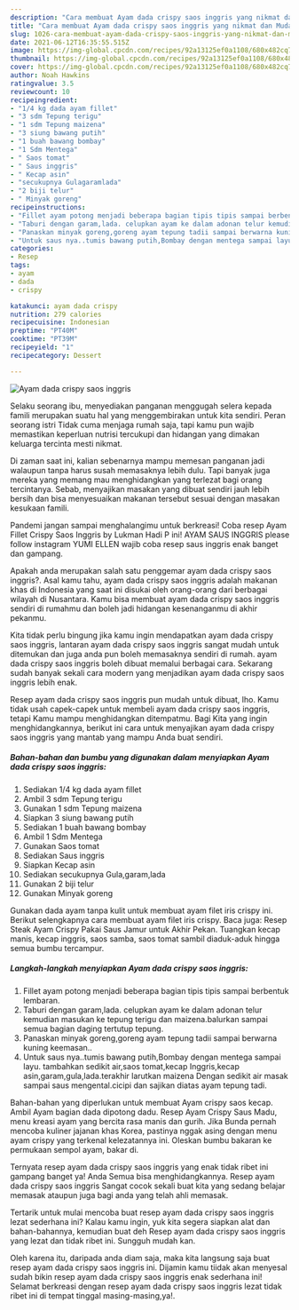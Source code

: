 ```yaml
---
description: "Cara membuat Ayam dada crispy saos inggris yang nikmat dan Mudah Dibuat"
title: "Cara membuat Ayam dada crispy saos inggris yang nikmat dan Mudah Dibuat"
slug: 1026-cara-membuat-ayam-dada-crispy-saos-inggris-yang-nikmat-dan-mudah-dibuat
date: 2021-06-12T16:35:55.515Z
image: https://img-global.cpcdn.com/recipes/92a13125ef0a1108/680x482cq70/ayam-dada-crispy-saos-inggris-foto-resep-utama.jpg
thumbnail: https://img-global.cpcdn.com/recipes/92a13125ef0a1108/680x482cq70/ayam-dada-crispy-saos-inggris-foto-resep-utama.jpg
cover: https://img-global.cpcdn.com/recipes/92a13125ef0a1108/680x482cq70/ayam-dada-crispy-saos-inggris-foto-resep-utama.jpg
author: Noah Hawkins
ratingvalue: 3.5
reviewcount: 10
recipeingredient:
- "1/4 kg dada ayam fillet"
- "3 sdm Tepung terigu"
- "1 sdm Tepung maizena"
- "3 siung bawang putih"
- "1 buah bawang bombay"
- "1 Sdm Mentega"
- " Saos tomat"
- " Saus inggris"
- " Kecap asin"
- "secukupnya Gulagaramlada"
- "2 biji telur"
- " Minyak goreng"
recipeinstructions:
- "Fillet ayam potong menjadi beberapa bagian tipis tipis sampai berbentuk lembaran."
- "Taburi dengan garam,lada. celupkan ayam ke dalam adonan telur kemudian masukan ke tepung terigu dan maizena.balurkan sampai semua bagian daging tertutup tepung."
- "Panaskan minyak goreng,goreng ayam tepung tadii sampai berwarna kuning keemasan.."
- "Untuk saus nya..tumis bawang putih,Bombay dengan mentega sampai layu. tambahkan sedikit air,saos tomat,kecap Inggris,kecap asin,garam,gula,lada.terakhir larutkan maizena Dengan sedikit air masak sampai saus mengental.cicipi dan sajikan diatas ayam tepung tadi."
categories:
- Resep
tags:
- ayam
- dada
- crispy

katakunci: ayam dada crispy 
nutrition: 279 calories
recipecuisine: Indonesian
preptime: "PT40M"
cooktime: "PT39M"
recipeyield: "1"
recipecategory: Dessert

---
```



![Ayam dada crispy saos inggris](https://img-global.cpcdn.com/recipes/92a13125ef0a1108/680x482cq70/ayam-dada-crispy-saos-inggris-foto-resep-utama.jpg)

Selaku seorang ibu, menyediakan panganan menggugah selera kepada famili merupakan suatu hal yang menggembirakan untuk kita sendiri. Peran seorang istri Tidak cuma menjaga rumah saja, tapi kamu pun wajib memastikan keperluan nutrisi tercukupi dan hidangan yang dimakan keluarga tercinta mesti nikmat.

Di zaman  saat ini, kalian sebenarnya mampu memesan panganan jadi walaupun tanpa harus susah memasaknya lebih dulu. Tapi banyak juga mereka yang memang mau menghidangkan yang terlezat bagi orang tercintanya. Sebab, menyajikan masakan yang dibuat sendiri jauh lebih bersih dan bisa menyesuaikan makanan tersebut sesuai dengan masakan kesukaan famili. 

Pandemi jangan sampai menghalangimu untuk berkreasi! Coba resep Ayam Fillet Crispy Saos Inggris by Lukman Hadi P ini! AYAM SAUS INGGRIS please follow instagram YUMI ELLEN wajib coba resep saus inggris enak banget dan gampang.

Apakah anda merupakan salah satu penggemar ayam dada crispy saos inggris?. Asal kamu tahu, ayam dada crispy saos inggris adalah makanan khas di Indonesia yang saat ini disukai oleh orang-orang dari berbagai wilayah di Nusantara. Kamu bisa membuat ayam dada crispy saos inggris sendiri di rumahmu dan boleh jadi hidangan kesenanganmu di akhir pekanmu.

Kita tidak perlu bingung jika kamu ingin mendapatkan ayam dada crispy saos inggris, lantaran ayam dada crispy saos inggris sangat mudah untuk ditemukan dan juga anda pun boleh memasaknya sendiri di rumah. ayam dada crispy saos inggris boleh dibuat memalui berbagai cara. Sekarang sudah banyak sekali cara modern yang menjadikan ayam dada crispy saos inggris lebih enak.

Resep ayam dada crispy saos inggris pun mudah untuk dibuat, lho. Kamu tidak usah capek-capek untuk membeli ayam dada crispy saos inggris, tetapi Kamu mampu menghidangkan ditempatmu. Bagi Kita yang ingin menghidangkannya, berikut ini cara untuk menyajikan ayam dada crispy saos inggris yang mantab yang mampu Anda buat sendiri.

<!--inarticleads1-->

##### Bahan-bahan dan bumbu yang digunakan dalam menyiapkan Ayam dada crispy saos inggris:

1. Sediakan 1/4 kg dada ayam fillet
1. Ambil 3 sdm Tepung terigu
1. Gunakan 1 sdm Tepung maizena
1. Siapkan 3 siung bawang putih
1. Sediakan 1 buah bawang bombay
1. Ambil 1 Sdm Mentega
1. Gunakan  Saos tomat
1. Sediakan  Saus inggris
1. Siapkan  Kecap asin
1. Sediakan secukupnya Gula,garam,lada
1. Gunakan 2 biji telur
1. Gunakan  Minyak goreng


Gunakan dada ayam tanpa kulit untuk membuat ayam filet iris crispy ini. Berikut selengkapnya cara membuat ayam filet iris crispy. Baca juga: Resep Steak Ayam Crispy Pakai Saus Jamur untuk Akhir Pekan. Tuangkan kecap manis, kecap inggris, saos samba, saos tomat sambil diaduk-aduk hingga semua bumbu tercampur. 

<!--inarticleads2-->

##### Langkah-langkah menyiapkan Ayam dada crispy saos inggris:

1. Fillet ayam potong menjadi beberapa bagian tipis tipis sampai berbentuk lembaran.
1. Taburi dengan garam,lada. celupkan ayam ke dalam adonan telur kemudian masukan ke tepung terigu dan maizena.balurkan sampai semua bagian daging tertutup tepung.
1. Panaskan minyak goreng,goreng ayam tepung tadii sampai berwarna kuning keemasan..
1. Untuk saus nya..tumis bawang putih,Bombay dengan mentega sampai layu. tambahkan sedikit air,saos tomat,kecap Inggris,kecap asin,garam,gula,lada.terakhir larutkan maizena Dengan sedikit air masak sampai saus mengental.cicipi dan sajikan diatas ayam tepung tadi.


Bahan-bahan yang diperlukan untuk membuat Ayam crispy saos kecap. Ambil Ayam bagian dada dipotong dadu. Resep Ayam Crispy Saus Madu, menu kreasi ayam yang bercita rasa manis dan gurih. Jika Bunda pernah mencoba kuliner jajanan khas Korea, pastinya nggak asing dengan menu ayam crispy yang terkenal kelezatannya ini. Oleskan bumbu bakaran ke permukaan sempol ayam, bakar di. 

Ternyata resep ayam dada crispy saos inggris yang enak tidak ribet ini gampang banget ya! Anda Semua bisa menghidangkannya. Resep ayam dada crispy saos inggris Sangat cocok sekali buat kita yang sedang belajar memasak ataupun juga bagi anda yang telah ahli memasak.

Tertarik untuk mulai mencoba buat resep ayam dada crispy saos inggris lezat sederhana ini? Kalau kamu ingin, yuk kita segera siapkan alat dan bahan-bahannya, kemudian buat deh Resep ayam dada crispy saos inggris yang lezat dan tidak ribet ini. Sungguh mudah kan. 

Oleh karena itu, daripada anda diam saja, maka kita langsung saja buat resep ayam dada crispy saos inggris ini. Dijamin kamu tiidak akan menyesal sudah bikin resep ayam dada crispy saos inggris enak sederhana ini! Selamat berkreasi dengan resep ayam dada crispy saos inggris lezat tidak ribet ini di tempat tinggal masing-masing,ya!.

